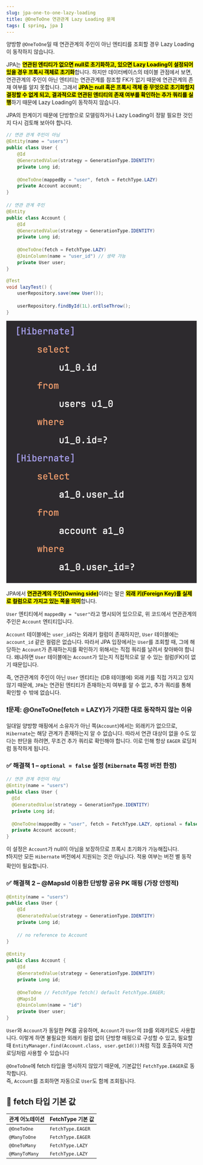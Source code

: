 ```yaml
---
slug: jpa-one-to-one-lazy-loading
title: @OneToOne 연관관계 Lazy Loading 문제
tags: [ spring, jpa ]
---
```


양방향 `@OneToOne`일 때 연관관계의 주인이 아닌 엔티티를 조회할 경우 Lazy Loading이 동작하지 않습니다.

JPA는 <mark>**연관된 엔티티가 없으면 null로 초기화하고, 있으면 Lazy Loading이 설정되어 있을 경우 프록시 객체로 초기화**</mark>합니다. 하지만 데이터베이스의 테이블 관점에서 보면, 연관관계의 주인이 아닌 엔티티는 연관관계를 참조할 FK가 없기 때문에 연관관계의 존재 여부를 알지 못합니다. 그래서 <mark>**JPA는 null 혹은 프록시 객체 중 무엇으로 초기화할지 결정할 수 없게 되고, 결과적으로 연관된 엔티티의 존재 여부를 확인하는 추가 쿼리를 실행**</mark>하기 때문에 Lazy Loading이 동작하지 않습니다.

JPA의 한계이기 때문에 단방향으로 모델링하거나 Lazy Loading이 정말 필요한 것인지 다시 검토해 보아야 합니다.

```java
// 연관 관계 주인이 아님
@Entity(name = "users")
public class User {
    @Id
    @GeneratedValue(strategy = GenerationType.IDENTITY)
    private Long id;

    @OneToOne(mappedBy = "user", fetch = FetchType.LAZY)
    private Account account;
}

// 연관 관계 주인
@Entity
public class Account {
    @Id
    @GeneratedValue(strategy = GenerationType.IDENTITY)
    private Long id;

    @OneToOne(fetch = FetchType.LAZY)
    @JoinColumn(name = "user_id") // 생략 가능
    private User user;
}
```
```java
@Test
void lazyTest() {
    userRepository.save(new User());

    userRepository.findById(1L).orElseThrow();
}
```
![OneToOne Result](img/one-to-one-result.png)

JPA에서 <mark>**연관관계의 주인(Owning side)**</mark>이라는 말은 <mark>**외래 키(Foreign Key)를 실제로 컬럼으로 가지고 있는 쪽을 의미**</mark>합니다.

`User` 엔티티에서 `mappedBy = "user"`라고 명시되어 있으므로, 위 코드에서 연관관계의 주인은 `Account` 엔티티입니다.

`Account` 테이블에는 `user_id`라는 외래키 컬럼이 존재하지만, `User` 테이블에는 `account_id` 같은 컬럼은 없습니다.
따라서 JPA 입장에서는 `User`를 조회할 때, 그에 해당하는 `Account`가 존재하는지를 확인하기 위해서는 직접 쿼리를 날려서 찾아봐야 합니다.
왜냐하면 `User` 테이블에는 `Account`가 있는지 직접적으로 알 수 있는 컬럼(FK)이 없기 때문입니다.

즉, 연관관계의 주인이 아닌 `User` 엔티티는 (DB 테이블에) 외래 키를 직접 가지고 있지 않기 때문에, `JPA`는 연관된 엔티티가 존재하는지 여부를 알 수 없고, 추가 쿼리를 통해 확인할 수 밖에 없습니다.

### ❗문제: @OneToOne(fetch = LAZY)가 기대한 대로 동작하지 않는 이유
일대일 양방향 매핑에서 소유자가 아닌 쪽(`Account`)에서는 외래키가 없으므로, `Hibernate`는 해당 관계가 존재하는지 알 수 없습니다.
따라서 연관 대상이 없을 수도 있다는 판단을 하려면, 무조건 추가 쿼리로 확인해야 합니다. 이로 인해 항상 `EAGER` 로딩처럼 동작하게 됩니다.

### ✅ 해결책 1 – `optional = false` 설정 (`Hibernate` 특정 버전 한정)
```java
// 연관 관계 주인이 아님
@Entity(name = "users")
public class User {
  @Id
  @GeneratedValue(strategy = GenerationType.IDENTITY)
  private Long id;

  @OneToOne(mappedBy = "user", fetch = FetchType.LAZY, optional = false)
  private Account account;
}
```
이 설정은 `Account`가 null이 아님을 보장하므로 프록시 초기화가 가능해집니다.  
❗하지만 모든 `Hibernate` 버전에서 지원되는 것은 아닙니다. 적용 여부는 버전 별 동작 확인이 필요합니다.

### ✅ 해결책 2 – @MapsId 이용한 단방향 공유 PK 매핑 (가장 안정적)
```java
@Entity(name = "users")
public class User {
    @Id
    @GeneratedValue(strategy = GenerationType.IDENTITY)
    private Long id;
    
    // no reference to Account
}

@Entity
public class Account {
    @Id
    @GeneratedValue(strategy = GenerationType.IDENTITY)
    private Long id;

    @OneToOne // FetchType fetch() default FetchType.EAGER;
    @MapsId
    @JoinColumn(name = "id")
    private User user;
}
```
`User`와 `Account`가 동일한 PK를 공유하며, `Account`가 `User`의 `ID`를 외래키로도 사용합니다.
이렇게 하면 불필요한 외래키 컬럼 없이 단방향 매핑으로 구성할 수 있고, 필요할 때 `EntityManager.find(Account.class, user.getId())`처럼 직접 호출하여 지연 로딩처럼 사용할 수 있습니다

`@OneToOne`에 fetch 타입을 명시하지 않았기 때문에, 기본값인 `FetchType.EAGER`로 동작합니다.  
즉, `Account`를 조회하면 자동으로 `User`도 함께 조회됩니다.

## 📌 fetch 타입 기본 값
| 관계 어노테이션 | FetchType 기본 값    |
|----------------|-------------------|
| `@OneToOne`    | `FetchType.EAGER` |
| `@ManyToOne`   | `FetchType.EAGER` |
| `@OneToMany`   | `FetchType.LAZY`  |
| `@ManyToMany`  | `FetchType.LAZY`  |